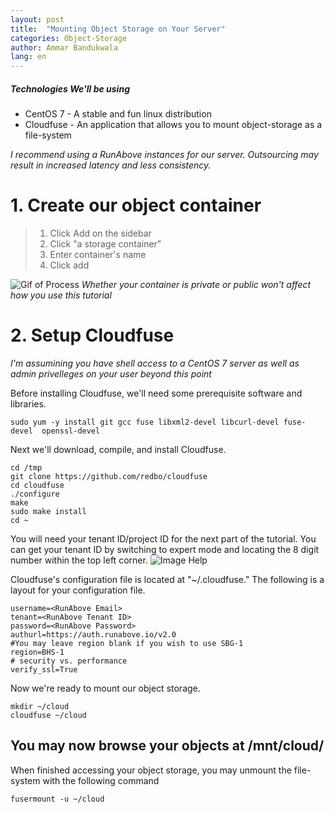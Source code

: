 ```yaml
---
layout: post
title:  "Mounting Object Storage on Your Server"
categories: Object-Storage
author: Ammar Bandukwala
lang: en
---
```

##### Technologies We'll be using
+ CentOS 7 - A stable  and fun linux distribution
+ Cloudfuse - An application that allows you to mount object-storage as a file-system

*I recommend using a RunAbove instances for our server. Outsourcing may result in increased latency and less consistency.*
# 1. Create our object container
> 1. Click Add on the sidebar
> 2. Click "a storage container"
> 3. Enter container's name
> 4. Click add

![Gif of Process](https://sk.gy/raw/PosterEel)
*Whether your container is private or public won't affect how you use this tutorial*
# 2. Setup Cloudfuse
*I'm assumining you have shell access to a CentOS 7 server as well as admin privelleges on your user beyond this point*

Before installing Cloudfuse, we'll need some prerequisite software and libraries.
```
sudo yum -y install git gcc fuse libxml2-devel libcurl-devel fuse-devel  openssl-devel
```

Next we'll download, compile, and install Cloudfuse.
```
cd /tmp
git clone https://github.com/redbo/cloudfuse
cd cloudfuse
./configure
make
sudo make install
cd ~
```

You will need your tenant ID/project ID for the next part of the tutorial. You can get your tenant ID by switching to expert mode and locating the 8 digit number within the top left corner.
![Image Help](https://sk.gy/raw/ReloadSaluki)

Cloudfuse's configuration file is located at "~/.cloudfuse." The following is a layout for your configuration file.
```
username=<RunAbove Email>
tenant=<RunAbove Tenant ID>
password=<RunAbove Password>
authurl=https://auth.runabove.io/v2.0
#You may leave region blank if you wish to use SBG-1
region=BHS-1
# security vs. performance
verify_ssl=True
```

Now we're ready to mount our object storage.

```
mkdir ~/cloud
cloudfuse ~/cloud
```

You may now browse your objects at /mnt/cloud/
---

When finished accessing your object storage, you may unmount the file-system with the following command

```
fusermount -u ~/cloud
```



